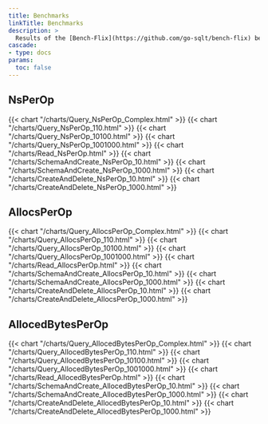 ```yaml
---
title: Benchmarks
linkTitle: Benchmarks
description: >
  Results of the [Bench-Flix](https://github.com/go-sqlt/bench-flix) benchmarks.
cascade:
- type: docs
params:
  toc: false
---
```


## NsPerOp

{{< chart "/charts/Query_NsPerOp_Complex.html" >}}
{{< chart "/charts/Query_NsPerOp_110.html" >}}
{{< chart "/charts/Query_NsPerOp_10100.html" >}}
{{< chart "/charts/Query_NsPerOp_1001000.html" >}}
{{< chart "/charts/Read_NsPerOp.html" >}}
{{< chart "/charts/SchemaAndCreate_NsPerOp_10.html" >}}
{{< chart "/charts/SchemaAndCreate_NsPerOp_1000.html" >}}
{{< chart "/charts/CreateAndDelete_NsPerOp_10.html" >}}
{{< chart "/charts/CreateAndDelete_NsPerOp_1000.html" >}}

## AllocsPerOp

{{< chart "/charts/Query_AllocsPerOp_Complex.html" >}}
{{< chart "/charts/Query_AllocsPerOp_110.html" >}}
{{< chart "/charts/Query_AllocsPerOp_10100.html" >}}
{{< chart "/charts/Query_AllocsPerOp_1001000.html" >}}
{{< chart "/charts/Read_AllocsPerOp.html" >}}
{{< chart "/charts/SchemaAndCreate_AllocsPerOp_10.html" >}}
{{< chart "/charts/SchemaAndCreate_AllocsPerOp_1000.html" >}}
{{< chart "/charts/CreateAndDelete_AllocsPerOp_10.html" >}}
{{< chart "/charts/CreateAndDelete_AllocsPerOp_1000.html" >}}

## AllocedBytesPerOp

{{< chart "/charts/Query_AllocedBytesPerOp_Complex.html" >}}
{{< chart "/charts/Query_AllocedBytesPerOp_110.html" >}}
{{< chart "/charts/Query_AllocedBytesPerOp_10100.html" >}}
{{< chart "/charts/Query_AllocedBytesPerOp_1001000.html" >}}
{{< chart "/charts/Read_AllocedBytesPerOp.html" >}}
{{< chart "/charts/SchemaAndCreate_AllocedBytesPerOp_10.html" >}}
{{< chart "/charts/SchemaAndCreate_AllocedBytesPerOp_1000.html" >}}
{{< chart "/charts/CreateAndDelete_AllocedBytesPerOp_10.html" >}}
{{< chart "/charts/CreateAndDelete_AllocedBytesPerOp_1000.html" >}}
